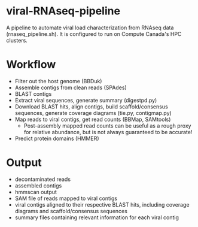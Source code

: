 # viral-RNAseq-pipeline
A pipeline to automate viral load characterization from RNAseq data (rnaseq_pipeline.sh). It is 
configured to run on Compute Canada's HPC clusters.

# Workflow

 * Filter out the host genome (BBDuk)
 * Assemble contigs from clean reads (SPAdes)
 * BLAST contigs
 * Extract viral sequences, generate summary (digestpd.py)
 * Download BLAST hits, align contigs, build scaffold/consensus sequences, generate coverage diagrams (tie.py, contigmap.py)
 * Map reads to viral contigs, get read counts (BBMap, SAMtools)
	  - Post-assembly mapped read counts can be useful as a rough proxy for relative abundance, but is not always guaranteed to be accurate!
 * Predict protein domains (HMMER)

# Output
 * decontaminated reads
 * assembled contigs
 * hmmscan output
 * SAM file of reads mapped to viral contigs
 * viral contigs aligned to their respective BLAST hits, including coverage diagrams and scaffold/consensus sequences
 * summary files containing relevant information for each viral contig
